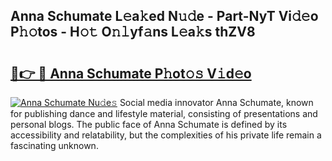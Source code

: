 ## Anna Schumate L𝚎a𝚔ed N𝚞𝚍e - Part-NyT Vi𝚍𝚎o P𝚑𝚘tos - H𝚘𝚝 O𝚗𝚕yf𝚊ns L𝚎a𝚔s thZV8

# <h2><a href="http://kf2rl98.oniu.top/?m=Anna+Schumate">🔗👉 🔴 Anna Schumate P𝚑ot𝚘𝚜 V𝚒d𝚎o</a></h2>

[![Anna Schumate Nu𝚍e𝚜](https://i.imgur.com/0qMVB7G.gif)](http://kf2rl98.oniu.top/?m=Anna+Schumate)
Social media innovator Anna Schumate, known for publishing dance and lifestyle material, consisting of presentations and personal blogs. The public face of Anna Schumate is defined by its accessibility and relatability, but the complexities of his private life remain a fascinating unknown.  

